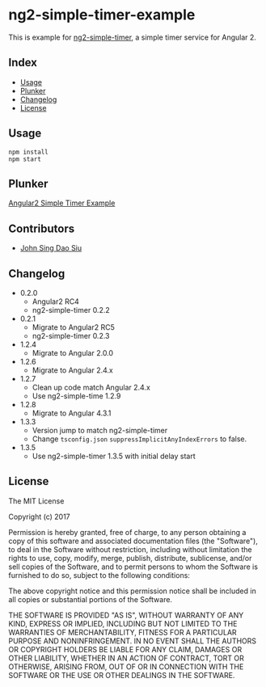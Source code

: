 # ng2-simple-timer-example

This is example for [ng2-simple-timer](https://github.com/J-Siu/ng2-simple-timer), a simple timer service for Angular 2.

## Index

* [Usage](#Usage)
* [Plunker](#Plunker)
* [Changelog](#Changelog)
* [License](#License)

## Usage

```
npm install
npm start
```

## Plunker

[Angular2 Simple Timer Example](http://embed.plnkr.co/HaTd8q/)

## Contributors

* [John Sing Dao Siu](https://github.com/J-Siu)

## Changelog

* 0.2.0
	- Angular2 RC4
	- ng2-simple-timer 0.2.2
* 0.2.1
	- Migrate to Angular2 RC5
	- ng2-simple-timer 0.2.3
* 1.2.4
	- Migrate to Angular 2.0.0
* 1.2.6
	- Migrate to Angular 2.4.x
* 1.2.7
	- Clean up code match Angular 2.4.x
	- Use ng2-simple-time 1.2.9
* 1.2.8
	- Migrate to Angular 4.3.1
* 1.3.3
	- Version jump to match ng2-simple-timer
	- Change `tsconfig.json` `suppressImplicitAnyIndexErrors` to false.
* 1.3.5
	- Use ng2-simple-timer 1.3.5 with initial delay start

## License

The MIT License

Copyright (c) 2017

Permission is hereby granted, free of charge, to any person obtaining a copy
of this software and associated documentation files (the "Software"), to deal
in the Software without restriction, including without limitation the rights
to use, copy, modify, merge, publish, distribute, sublicense, and/or sell
copies of the Software, and to permit persons to whom the Software is
furnished to do so, subject to the following conditions:

The above copyright notice and this permission notice shall be included in
all copies or substantial portions of the Software.

THE SOFTWARE IS PROVIDED "AS IS", WITHOUT WARRANTY OF ANY KIND, EXPRESS OR
IMPLIED, INCLUDING BUT NOT LIMITED TO THE WARRANTIES OF MERCHANTABILITY,
FITNESS FOR A PARTICULAR PURPOSE AND NONINFRINGEMENT. IN NO EVENT SHALL THE
AUTHORS OR COPYRIGHT HOLDERS BE LIABLE FOR ANY CLAIM, DAMAGES OR OTHER
LIABILITY, WHETHER IN AN ACTION OF CONTRACT, TORT OR OTHERWISE, ARISING FROM,
OUT OF OR IN CONNECTION WITH THE SOFTWARE OR THE USE OR OTHER DEALINGS IN
THE SOFTWARE.
